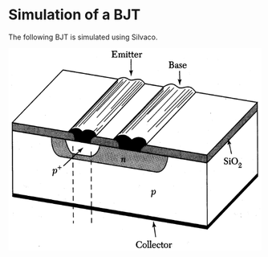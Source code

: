 # Simulation of a BJT 
The following BJT is simulated using Silvaco.

![](https://github.com/rvatanme/Transistors/blob/main/Bipolar%20Transistors/Simulation/bjt_str.png)
